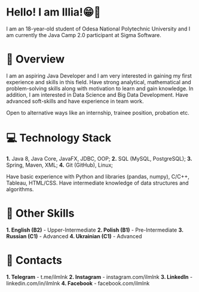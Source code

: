 # Hello! I am Illia!😁🤙

I am an 18-year-old student of Odesa National Polytechnic University and I am currently the Java Camp 2.0 participant at Sigma Software.

# 🔎 Overview

I am an aspiring Java Developer and I am very interested in gaining my first experience and skills in this field. Have strong analytical, mathematical and problem-solving skills along with motivation to learn and gain knowledge. In addition, I am interested in Data Science and Big Data Development. Have advanced soft-skills and have experience in team work.

Open to alternative ways like an internship, trainee position, probation etc.


# 💻 Technology Stack

**1.** Java 8, Java Core, JavaFX, JDBC, OOP;
**2.** SQL (MySQL, PostgreSQL);
**3.** Spring, Maven, XML;
**4.** Git (GitHub), Linux;

Have basic experience with Python and libraries (pandas, numpy), C/C++, Tableau, HTML/CSS.
Have intermediate knowledge of data structures and algorithms.


# 📑 Other Skills

**1. English (B2)** - Upper-Intermediate
**2. Polish (B1)** - Pre-Intermediate
**3. Russian (C1)** - Advanced
**4. Ukrainian (C1)** - Advanced


# 📱 Contacts

**1. Telegram** - t.me/ilmlnk
**2. Instagram** - instagram.com/ilmlnk
**3. LinkedIn** - linkedin.com/in/ilmlnk
**4. Facebook** - facebook.com/ilmlnk

<!---
ilmlnk/ilmlnk is a ✨ special ✨ repository because its `README.md` (this file) appears on your GitHub profile.
You can click the Preview link to take a look at your changes.
--->
